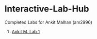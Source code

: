 # Interactive-Lab-Hub

Completed Labs for Ankit Malhan (am2996)

1. [Ankit M. Lab 1](https://github.com/ankit-health-tech/lab1-devices/blob/master/README.md)

